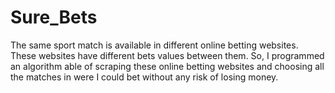 # Sure_Bets
The same sport match is available in different online betting websites. These websites have different bets values between them. So, I programmed an algorithm able of scraping these online betting websites and choosing all the matches in were I could bet without any risk of losing money.
